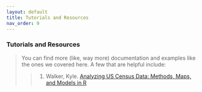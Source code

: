 ```yaml
---
layout: default
title: Tutorials and Resources
nav_order: 9
---
```

### **Tutorials and Resources**
> You can find more (like, way more) documentation and examples like the ones we covered here. A few that are helpful include:
> > 1. Walker, Kyle. [Analyzing US Census Data: Methods, Maps, and Models in R](https://walker-data.com/census-r/mapping-census-data-with-r.html)
> > 
